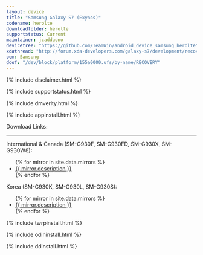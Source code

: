 ```yaml
---
layout: device
title: "Samsung Galaxy S7 (Exynos)"
codename: herolte
downloadfolder: herolte
supportstatus: Current
maintainer: jcadduono
devicetree: "https://github.com/TeamWin/android_device_samsung_herolte"
xdathread: "http://forum.xda-developers.com/galaxy-s7/development/recovery-official-twrp-herolte-t3333770"
oem: Samsung
ddof: "/dev/block/platform/155a0000.ufs/by-name/RECOVERY"
---
```


{% include disclaimer.html %}

{% include supportstatus.html %}

{% include dmverity.html %}

{% include appinstall.html %}

<div class='page-heading'>Download Links:</div>
<hr />
<p class="text">International &amp; Canada (SM-G930F, SM-G930FD, SM-G930X, SM-G930W8):</p>
<ul>
{% for mirror in site.data.mirrors %}
  <li>
    <a href="{{ mirror.baseurl }}herolte">
      {{ mirror.description }}
    </a>
  </li>
{% endfor %}
</ul>
<p class="text">Korea (SM-G930K, SM-G930L, SM-G930S):</p>
<ul>
{% for mirror in site.data.mirrors %}
  <li>
    <a href="{{ mirror.baseurl }}heroltekor">
      {{ mirror.description }}
    </a>
  </li>
{% endfor %}
</ul>

{% include twrpinstall.html %}

{% include odininstall.html %}

{% include ddinstall.html %}
